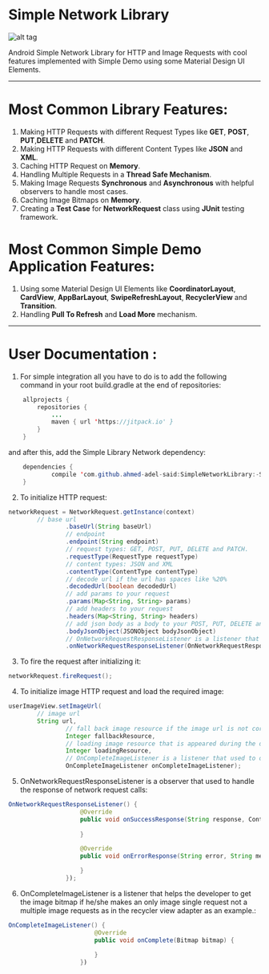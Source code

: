 # Simple Network Library

![alt tag](https://s13.postimg.org/6shufrw87/simple_netwokr_library.png)

Android Simple Network Library for HTTP and Image Requests with cool features implemented with Simple Demo using some Material Design UI Elements.

-----------------------------------------------------------------------------------------------------

# Most Common Library Features:
1. Making HTTP Requests with different Request Types like **GET**, **POST**, **PUT**,**DELETE** and **PATCH**.
2. Making HTTP Requests with different Content Types like **JSON** and **XML**.
3. Caching HTTP Request on **Memory**.
4. Handling Multiple Requests in a **Thread Safe Mechanism**.
5. Making Image Requests **Synchronous** and **Asynchronous** with helpful observers to handle most cases.
6. Caching Image Bitmaps on **Memory**.
7. Creating a **Test Case** for **NetworkRequest** class using **JUnit** testing framework.

# Most Common Simple Demo Application Features:
1. Using some Material Design UI Elements like **CoordinatorLayout**, **CardView**, **AppBarLayout**, **SwipeRefreshLayout**, **RecyclerView** and **Transition**.
2. Handling **Pull To Refresh** and **Load More** mechanism.


-----------------------------------------------------------------------------------------------------

# User Documentation :

1. For simple integration all you have to do is to add the following command in your root build.gradle at the end of repositories:
```java
	allprojects {
		repositories {
			...
			maven { url 'https://jitpack.io' }
		}
	}
```
and after this, add the Simple Library Network dependency:
```java
	dependencies {
	        compile 'com.github.ahmed-adel-said:SimpleNetworkLibrary:-SNAPSHOT'
	}
```

2. To initialize HTTP request:
```java
networkRequest = NetworkRequest.getInstance(context)
		// base url
                .baseUrl(String baseUrl)
                // endpoint
                .endpoint(String endpoint)
                // request types: GET, POST, PUT, DELETE and PATCH.
                .requestType(RequestType requestType)
                // content types: JSON and XML
                .contentType(ContentType contentType)
                // decode url if the url has spaces like %20%
                .decodedUrl(boolean decodedUrl)
                // add params to your request
                .params(Map<String, String> params)
                // add headers to your request
                .headers(Map<String, String> headers)
                // add json body as a body to your POST, PUT, DELETE and PATCH requests
                .bodyJsonObject(JSONObject bodyJsonObject)
                // OnNetworkRequestResponseListener is a listener that used to observe the success and error response
                .onNetworkRequestResponseListener(OnNetworkRequestResponseListener onNetworkRequestResponseListener);
```

3. To fire the request after initializing it:
```java
networkRequest.fireRequest();
```

4. To initialize image HTTP request and load the required image:
```java
userImageView.setImageUrl(
		// image url
		String url,
                // fall back image resource if the image url is not correct and there is an error occurred while downloading the image
                Integer fallbackResource,
                // loading image resource that is appeared during the download of the image 
                Integer loadingResource,
                // OnCompleteImageListener is a listener that used to observe the success downloaded bitmap
                OnCompleteImageListener onCompleteImageListener);
```

5. OnNetworkRequestResponseListener is a observer that used to handle the response of network request calls:
```java
OnNetworkRequestResponseListener() {
                    @Override
                    public void onSuccessResponse(String response, ContentType contentType, boolean isCached) {
                        
                    }

                    @Override
                    public void onErrorResponse(String error, String message, int code) {

                    }
                });
```

6. OnCompleteImageListener is a listener that helps the developer to get the image bitmap if he/she makes an only image single request not a multiple image requests as in the recycler view adapter as an example.:
```java
OnCompleteImageListener() {
                        @Override
                        public void onComplete(Bitmap bitmap) {
                            
                        }
                    })
```
